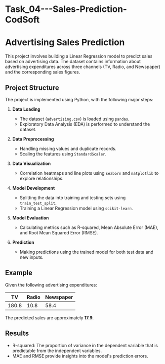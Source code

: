 # Task_04---Sales-Prediction-CodSoft

# Advertising Sales Prediction

This project involves building a Linear Regression model to predict sales based on advertising data. The dataset contains information about advertising expenditures across three channels (TV, Radio, and Newspaper) and the corresponding sales figures.

## Project Structure

The project is implemented using Python, with the following major steps:

1. **Data Loading**
   - The dataset (`advertising.csv`) is loaded using `pandas`.
   - Exploratory Data Analysis (EDA) is performed to understand the dataset.

2. **Data Preprocessing**
   - Handling missing values and duplicate records.
   - Scaling the features using `StandardScaler`.

3. **Data Visualization**
   - Correlation heatmaps and line plots using `seaborn` and `matplotlib` to explore relationships.

4. **Model Development**
   - Splitting the data into training and testing sets using `train_test_split`.
   - Training a Linear Regression model using `scikit-learn`.

5. **Model Evaluation**
   - Calculating metrics such as R-squared, Mean Absolute Error (MAE), and Root Mean Squared Error (RMSE).

6. **Prediction**
   - Making predictions using the trained model for both test data and new inputs.



## Example

Given the following advertising expenditures:

| TV    | Radio | Newspaper |
|-------|-------|-----------|
| 180.8 | 10.8  | 58.4      |

The predicted sales are approximately **17.9**.

## Results

- R-squared: The proportion of variance in the dependent variable that is predictable from the independent variables.
- MAE and RMSE provide insights into the model's prediction errors.


